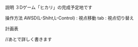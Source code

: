 説明
３Dゲーム「ヒカリ」の完成予定地です
 
操作方法
AWSD(L-Shiht,L-Control) : 視点移動
                    tab : 視点切り替え

計画表

//あとで詳しく書きます
